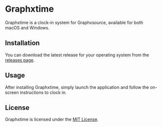 # Graphxtime

Graphxtime is a clock-in system for Graphxsource, available for both macOS and Windows.

## Installation

You can download the latest release for your operating system from the [releases page](https://github.com/MarioPon11/GraphXTime-Releases/releases).

## Usage

After installing Graphxtime, simply launch the application and follow the on-screen instructions to clock in.

## License

Graphxtime is licensed under the [MIT License](LICENSE).